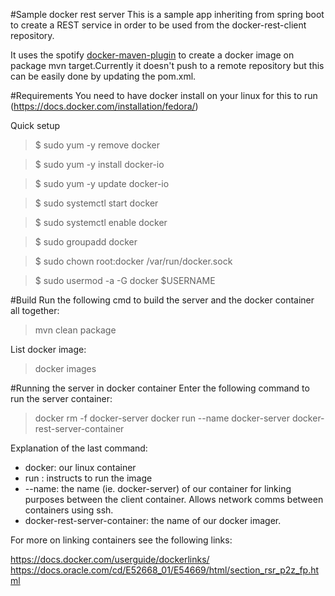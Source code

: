 #Sample docker rest server
This is a sample app inheriting from spring boot to create a REST service in order to be used from the docker-rest-client repository.

It uses the spotify [docker-maven-plugin](https://github.com/spotify/docker-maven-plugin "docker-maven-plugin") to create a docker image on package mvn target.Currently it doesn't push to a remote repository but this can be easily done by updating the pom.xml.

#Requirements
You need to have docker install on your linux for this to run (https://docs.docker.com/installation/fedora/)

Quick setup

>$ sudo yum -y remove docker

>$ sudo yum -y install docker-io

>$ sudo yum -y update docker-io

>$ sudo systemctl start docker

>$ sudo systemctl enable docker

>$ sudo groupadd docker

>$ sudo chown root:docker /var/run/docker.sock

>$ sudo usermod -a -G docker $USERNAME

#Build
Run the following cmd to build the server and the docker container all together:

> mvn clean package

List docker image:

>docker images

#Running the server in docker container
Enter the following command to run the server container:

> docker rm -f docker-server
> docker run --name docker-server docker-rest-server-container

Explanation of the last command:

* docker: our linux container
* run   : instructs to run the image 
* --name: the name (ie. docker-server) of our container for linking purposes between the client container. Allows network comms between containers using ssh.
* docker-rest-server-container: the name of our docker imager.

For more on linking containers see the following links:

<a href=https://docs.docker.com/userguide/dockerlinks/>https://docs.docker.com/userguide/dockerlinks/</a>
<br/>
<a href=https://docs.oracle.com/cd/E52668_01/E54669/html/section_rsr_p2z_fp.html>https://docs.oracle.com/cd/E52668_01/E54669/html/section_rsr_p2z_fp.html</a>